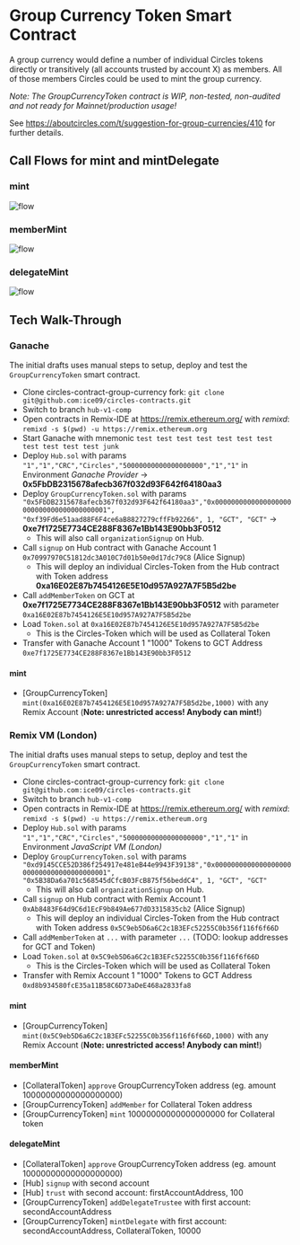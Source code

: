 # Group Currency Token Smart Contract

A group currency would define a number of individual Circles tokens directly or transitively (all accounts trusted by account X) as members. All of those members Circles could be used to mint the group currency.

_Note: The GroupCurrencyToken contract is WIP, non-tested, non-audited and not ready for Mainnet/production usage!_

See https://aboutcircles.com/t/suggestion-for-group-currencies/410 for further details.

## Call Flows for mint and mintDelegate

### mint

![flow](https://drive.google.com/uc?export=view&id=1SJx0rxnHJnMONTHY59n1vRUNkhSqEe1M)

### memberMint

![flow](https://drive.google.com/uc?export=view&id=1QIYX3UM2HqW8UJGaUIH13SnADnZadb73)

### delegateMint

![flow](https://drive.google.com/uc?export=view&id=1t2mFhNWxrtlSSyn5TbGAh6-Nz4ds1AkA)

## Tech Walk-Through

### Ganache

The initial drafts uses manual steps to setup, deploy and test the `GroupCurrencyToken` smart contract.

* Clone circles-contract-group-currency fork: `git clone git@github.com:ice09/circles-contracts.git`
* Switch to branch `hub-v1-comp`
* Open contracts in Remix-IDE at https://remix.ethereum.org/ with *remixd*: `remixd -s $(pwd) -u https://remix.ethereum.org`
* Start Ganache with mnemonic `test test test test test test test test test test test junk`
* Deploy `Hub.sol` with params `"1","1","CRC","Circles","50000000000000000000","1","1"` in Environment *Ganache Provider* -> **0x5FbDB2315678afecb367f032d93F642f64180aa3**
* Deploy `GroupCurrencyToken.sol` with params 
`"0x5FbDB2315678afecb367f032d93F642f64180aa3","0x0000000000000000000000000000000000000001", "0xf39Fd6e51aad88F6F4ce6aB8827279cffFb92266", 1, "GCT", "GCT"` -> **0xe7f1725E7734CE288F8367e1Bb143E90bb3F0512**
  * This will also call `organizationSignup` on Hub.
* Call `signup` on Hub contract with Ganache Account 1 `0x70997970C51812dc3A010C7d01b50e0d17dc79C8` (Alice Signup)
	* This will deploy an individual Circles-Token from the Hub contract with Token address **0xa16E02E87b7454126E5E10d957A927A7F5B5d2be**
* Call `addMemberToken` on GCT at **0xe7f1725E7734CE288F8367e1Bb143E90bb3F0512** with parameter `0xa16E02E87b7454126E5E10d957A927A7F5B5d2be`
* Load `Token.sol` at `0xa16E02E87b7454126E5E10d957A927A7F5B5d2be`
	* This is the Circles-Token which will be used as Collateral Token
* Transfer with Ganache Account 1 "1000" Tokens to GCT Address `0xe7f1725E7734CE288F8367e1Bb143E90bb3F0512`

#### mint

* [GroupCurrencyToken] `mint(0xa16E02E87b7454126E5E10d957A927A7F5B5d2be,1000)` with any Remix Account (**Note: unrestricted access! Anybody can mint!**)

### Remix VM (London)

The initial drafts uses manual steps to setup, deploy and test the `GroupCurrencyToken` smart contract.

* Clone circles-contract-group-currency fork: `git clone git@github.com:ice09/circles-contracts.git`
* Switch to branch `hub-v1-comp`
* Open contracts in Remix-IDE at https://remix.ethereum.org/ with *remixd*: `remixd -s $(pwd) -u https://remix.ethereum.org`
* Deploy `Hub.sol` with params `"1","1","CRC","Circles","50000000000000000000","1","1"` in Environment *JavaScript VM (London)*
* Deploy `GroupCurrencyToken.sol` with params `"0xd9145CCE52D386f254917e481eB44e9943F39138","0x0000000000000000000000000000000000000001", "0x5B38Da6a701c568545dCfcB03FcB875f56beddC4", 1, "GCT", "GCT"`
  * This will also call `organizationSignup` on Hub.
* Call `signup` on Hub contract with Remix Account 1 `0xAb8483F64d9C6d1EcF9b849Ae677dD3315835cb2` (Alice Signup)
	* This will deploy an individual Circles-Token from the Hub contract with Token address `0x5C9eb5D6a6C2c1B3EFc52255C0b356f116f6f66D`
* Call `addMemberToken` at `...` with parameter `...` (TODO: lookup addresses for GCT and Token)
* Load `Token.sol` at `0x5C9eb5D6a6C2c1B3EFc52255C0b356f116f6f66D`
	* This is the Circles-Token which will be used as Collateral Token
* Transfer with Remix Account 1 "1000" Tokens to GCT Address `0xd8b934580fcE35a11B58C6D73aDeE468a2833fa8`

#### mint

* [GroupCurrencyToken] `mint(0x5C9eb5D6a6C2c1B3EFc52255C0b356f116f6f66D,1000)` with any Remix Account (**Note: unrestricted access! Anybody can mint!**)

#### memberMint

* [CollateralToken] `approve` GroupCurrencyToken address (eg. amount 10000000000000000000)
* [GroupCurrencyToken] `addMember` for Collateral Token address
* [GroupCurrencyToken] `mint` 10000000000000000000 for Collateral token

#### delegateMint

* [CollateralToken] `approve` GroupCurrencyToken address (eg. amount 10000000000000000000)
* [Hub] `signup` with second account
* [Hub] `trust` with second account: firstAccountAddress, 100
* [GroupCurrencyToken] `addDelegateTrustee` with first account: secondAccountAddress
* [GroupCurrencyToken] `mintDelegate` with first account: secondAccountAddress, CollateralToken, 10000